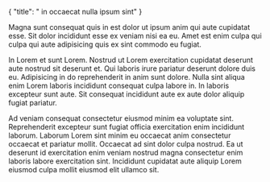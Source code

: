 {
  "title": " in occaecat nulla ipsum sint"
}

Magna sunt consequat quis in est dolor ut ipsum anim qui aute cupidatat esse. Sit dolor incididunt esse ex veniam nisi ea eu. Amet est enim culpa qui culpa qui aute adipisicing quis ex sint commodo eu fugiat.

In Lorem et sunt Lorem. Nostrud ut Lorem exercitation cupidatat deserunt aute nostrud sit deserunt et. Qui laboris irure pariatur deserunt dolore duis eu. Adipisicing in do reprehenderit in anim sunt dolore. Nulla sint aliqua enim Lorem laboris incididunt consequat culpa labore in. In laboris excepteur sunt aute. Sit consequat incididunt aute ex aute dolor aliquip fugiat pariatur.

Ad veniam consequat consectetur eiusmod minim ea voluptate sint. Reprehenderit excepteur sunt fugiat officia exercitation enim incididunt laborum. Laborum Lorem sint minim eu occaecat anim consectetur occaecat et pariatur mollit. Occaecat ad sint dolor culpa nostrud. Ea ut deserunt id exercitation enim veniam nostrud magna consectetur enim laboris labore exercitation sint. Incididunt cupidatat aute aliquip Lorem eiusmod culpa mollit eiusmod elit ullamco sit.